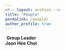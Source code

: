 ```yaml
---
<!-- layout: archive -->
title: "People"
permalink: /people/
author_profile: true
---
```


<p>
  <b>Group Leader</b> <br>
  <b>Joon Hee Choi</b> <br>
</p>

